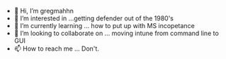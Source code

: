 - 👋 Hi, I’m gregmahhn
- 👀 I’m interested in ...getting defender out of the 1980's
- 🌱 I’m currently learning ... how to put up with MS incopetance 
- 💞️ I’m looking to collaborate on ... moving intune from command line to GUI
- 📫 How to reach me ... Don't.

<!---
gregmahhn/gregmahhn is a ✨ special ✨ repository because its `README.md` (this file) appears on your GitHub profile.
You can click the Preview link to take a look at your changes.
--->
